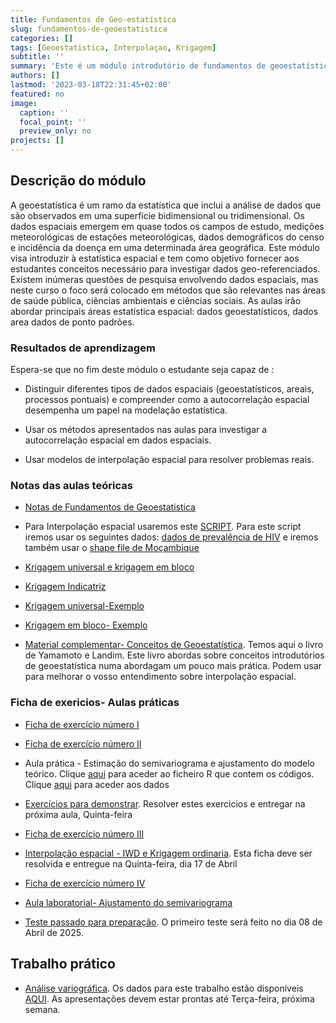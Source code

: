 ```yaml
---
title: Fundamentos de Geo-estatística
slug: fundamentos-de-geoestatistica
categories: []
tags: [Geoestatistica, Interpolaçao, Krigagem]
subtitle: ''
summary: 'Este é um módulo introdutório de fundamentos de geoestatística para estudantes de licenciatura em Estatística'
authors: []
lastmod: '2023-03-18T22:31:45+02:00'
featured: no
image:
  caption: ''
  focal_point: ''
  preview_only: no
projects: []
---
```


## Descrição do módulo

A geoestatística é um ramo da estatística que inclui a análise de dados que são observados em uma superfície bidimensional ou tridimensional. Os dados espaciais emergem em quase todos os campos de estudo, medições meteorológicas de estações meteorológicas, dados demográficos do censo e incidência da doença em uma determinada área geográfica. Este módulo visa introduzir à estatística espacial e tem como objetivo fornecer aos estudantes conceitos  necessário para investigar dados  geo-referenciados. Existem inúmeras questões de pesquisa envolvendo dados espaciais, mas neste curso o foco será colocado em métodos que são relevantes nas áreas de saúde pública, ciências ambientais e ciências sociais. As aulas irão abordar principais áreas estatística espacial: dados geoestatísticos, dados area dados de ponto padrões.


### Resultados de aprendizagem

Espera-se que no fim deste módulo o estudante seja capaz de :

- Distinguir diferentes tipos de dados espaciais (geoestatísticos, areais, processos pontuais) e compreender como a autocorrelação espacial desempenha um papel na modelação estatística.

- Usar os métodos apresentados nas aulas para investigar a autocorrelação espacial em dados espaciais.

- Usar modelos de interpolação espacial para resolver problemas reais. 


### Notas das aulas teóricas

- [Notas de Fundamentos de Geoestatistica](FG2019.pdf)

- Para Interpolação espacial usaremos este [SCRIPT](Interpolacao_Espacial.R). Para este script iremos usar os seguintes dados: [dados de prevalência de HIV](hiv_prev.csv) e iremos também usar o [shape file de Moçambique](Shape_Moz.zip) 

- [Krigagem universal e krigagem em bloco](Krigagem_Universal.pdf)

- [Krigagem Indicatriz](Krigagem_Indicatriz.pdf)

- [Krigagem universal-Exemplo](Krigagem_Universal_Exemplo.pdf)

- [Krigagem em bloco- Exemplo](Exemplo_Krigagem_Bloco.pdf)

- [Material complementar- Conceitos de Geoestatística](https://www.dropbox.com/scl/fi/39ieckk8yhv05gp42f8ej/Yamamoto-Landim-2013-Geoestat-stica-Conceitos-e-Aplica-es-copy.pdf?rlkey=o8qmy1814bogycr9znyrl8j2k&st=gtymwknp&dl=0). Temos aqui o livro de Yamamoto e Landim. Este livro abordas sobre conceitos introdutórios de geoestatística numa abordagam um pouco mais prática. Podem usar para melhorar o vosso entendimento sobre interpolação espacial. 





### Ficha de exericios- Aulas práticas

- [Ficha de exercício número I](Ficha1.pdf)

- [Ficha de exercício número II](Exercicios_FG.pdf)

- Aula prática - Estimação do semivariograma e ajustamento do modelo teórico. Clique [aqui](Variograma.R) para aceder ao ficheiro R que contem os códigos. Clique [aqui](ph_data.txt) para aceder aos dados

- [Exercícios para demonstrar](Ficha_de_Exercicio_Demostracao.pdf). Resolver estes exercicios e entregar na próxima aula, Quinta-feira

- [Ficha de exercício número III](Krigagem_exercicios.pdf)

- [Interpolação espacial - IWD e Krigagem ordinaria](Ficha_de_Exercicio_Krigagem.pdf). Esta ficha deve ser resolvida e entregue na Quinta-feira, dia 17 de Abril

- [Ficha de exercício número IV](Krigagem_pratica.pdf)

- [Aula laboratorial- Ajustamento do semivariograma](AULA_PRATICA_LAB_FG.R)

- [Teste passado para preparação](Teste1_2018.pdf).  O primeiro teste será feito no dia 08 de Abril de 2025. 


## Trabalho prático

- [Análise variográfica](Trabalho_pratico_2025.pdf). Os dados para este trabalho estão disponíveis [AQUI](Dados_Variogram.pdf). As apresentações devem estar prontas até Terça-feira, próxima semana. 

  

  









